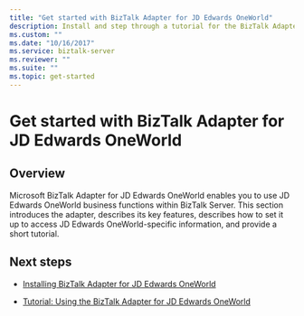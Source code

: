 ```yaml
---
title: "Get started with BizTalk Adapter for JD Edwards OneWorld"
description: Install and step through a tutorial for the BizTalk Adapter for JD Edwards OneWorld in BizTalk Server
ms.custom: ""
ms.date: "10/16/2017"
ms.service: biztalk-server
ms.reviewer: ""
ms.suite: ""
ms.topic: get-started
---
```

# Get started with BizTalk Adapter for JD Edwards OneWorld

## Overview
Microsoft BizTalk Adapter for JD Edwards OneWorld enables you to use JD Edwards OneWorld business functions within BizTalk Server. This section introduces the adapter, describes its key features, describes how to set it up to access JD Edwards OneWorld-specific information, and provide a short tutorial.  
  
## Next steps
  
-   [Installing BizTalk Adapter for JD Edwards OneWorld](../core/installing-biztalk-adapter-for-jd-edwards-oneworld.md)  
  
-   [Tutorial: Using the BizTalk Adapter for JD Edwards OneWorld](../core/tutorial-using-the-biztalk-adapter-for-jd-edwards-oneworld.md)
